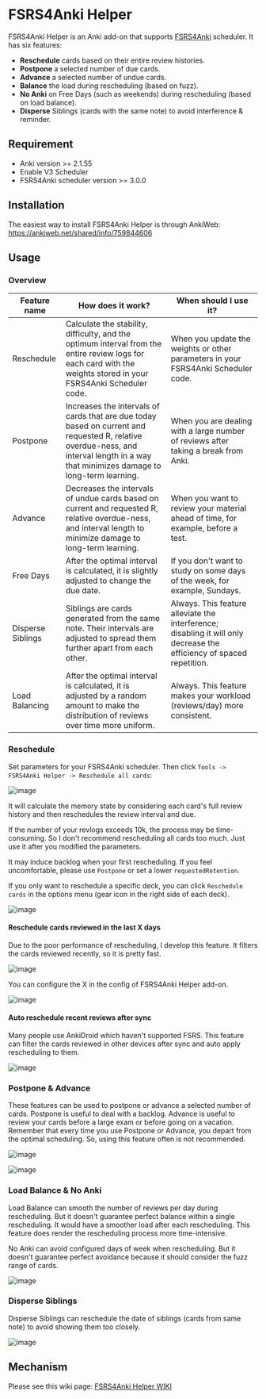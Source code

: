 # FSRS4Anki Helper

FSRS4Anki Helper is an Anki add-on that supports [FSRS4Anki](https://github.com/open-spaced-repetition/fsrs4anki) scheduler. It has six features:
- **Reschedule** cards based on their entire review histories.
- **Postpone** a selected number of due cards.
- **Advance** a selected number of undue cards.
- **Balance** the load during rescheduling (based on fuzz).
- **No Anki** on Free Days (such as weekends) during rescheduling (based on load balance).
- **Disperse** Siblings (cards with the same note) to avoid interference & reminder.

## Requirement

- Anki version >= 2.1.55
- Enable V3 Scheduler
- FSRS4Anki scheduler version >= 3.0.0

## Installation

The easiest way to install FSRS4Anki Helper is through AnkiWeb: https://ankiweb.net/shared/info/759844606

## Usage

### Overview

| Feature name      | How does it work?                                            | When should I use it?                                        |
| ----------------- | ------------------------------------------------------------ | ------------------------------------------------------------ |
| Reschedule        | Calculate the stability, difficulty, and the optimum interval from the entire review logs for each card with the weights stored in your FSRS4Anki Scheduler code. | When you update the weights or other parameters in your FSRS4Anki Scheduler code. |
| Postpone          | Increases the intervals of cards that are due today based on current and requested R, relative overdue-ness, and interval length in a way that minimizes damage to long-term learning. | When you are dealing with a large number of reviews after taking a break from Anki. |
| Advance           | Decreases the intervals of undue cards based on current and requested R, relative overdue-ness, and interval length to minimize damage to long-term learning. | When you want to review your material ahead of time, for example, before a test. |
| Free Days         | After the optimal interval is calculated, it is slightly adjusted to change the due date. | If you don't want to study on some days of the week, for example, Sundays. |
| Disperse Siblings | Siblings are cards generated from the same note. Their intervals are adjusted to spread them further apart from each other. | Always. This feature alleviate the interference; disabling it will only decrease the efficiency of spaced repetition. |
| Load Balancing    | After the optimal interval is calculated, it is adjusted by a random amount to make the distribution of reviews over time more uniform. | Always. This feature makes your workload (reviews/day) more consistent. |

### Reschedule

Set parameters for your FSRS4Anki scheduler. Then click `Tools -> FSRS4Anki Helper -> Reschedule all cards`:

![image](https://user-images.githubusercontent.com/32575846/234739908-336eda6f-11db-4db7-96c5-7e1fdb280119.png)

It will calculate the memory state by considering each card's full review history and then reschedules the review interval and due.

If the number of your revlogs exceeds 10k, the process may be time-consuming. So I don't recommend rescheduling all cards too much. Just use it after you modified the parameters.

It may induce backlog when your first rescheduling. If you feel uncomfortable, please use `Postpone` or set a lower `requestedRetention`.

If you only want to reschedule a specific deck, you can click `Reschedule cards` in the options menu (gear icon in the right side of each deck).

![image](https://user-images.githubusercontent.com/32575846/234741376-ac88bb39-c7be-40ea-b7cb-dbd7d1ac148e.png)

#### Reschedule cards reviewed in the last X days

Due to the poor performance of rescheduling, I develop this feature. It filters the cards reviewed recently, so it is pretty fast.

![image](https://user-images.githubusercontent.com/32575846/234741784-58510653-7c19-4f8c-a9e5-a8a466503e50.png)

You can configure the X in the config of FSRS4Anki Helper add-on.

![image](https://user-images.githubusercontent.com/32575846/234742188-9ee70dd8-009f-4371-a47d-d23282a7b2f2.png)

#### Auto reschedule recent reviews after sync

Many people use AnkiDroid which haven't supported FSRS. This feature can filter the cards reviewed in other devices after sync and auto apply rescheduling to them.

![image](https://user-images.githubusercontent.com/32575846/234742500-c5bc748d-5f5e-4307-a27b-346edb0ae1d2.png)

### Postpone & Advance

These features can be used to postpone or advance a selected number of cards. Postpone is useful to deal with a backlog. Advance is useful to review your cards before a large exam or before going on a vacation. Remember that every time you use Postpone or Advance, you depart from the optimal scheduling. So, using this feature often is not recommended.

![image](https://user-images.githubusercontent.com/32575846/234742970-4733a244-aaad-4fab-9434-726ffac8b280.png)

![image](https://user-images.githubusercontent.com/32575846/234743037-53a0d0bb-0ee5-4da4-984b-68a99b949c04.png)

### Load Balance & No Anki

Load Balance can smooth the number of reviews per day during rescheduling. But it doesn't guarantee perfect balance within a single rescheduling. It would have a smoother load after each rescheduling. This feature does render the rescheduling process more time-intensive.

No Anki can avoid configured days of week when rescheduling. But it doesn't guarantee perfect avoidance because it should consider the fuzz range of cards.

![image](https://user-images.githubusercontent.com/32575846/234743512-8a0761e1-cc2a-49d4-9f8e-1b37d23291be.png)

### Disperse Siblings

Disperse Siblings can reschedule the date of siblings (cards from same note) to avoid showing them too closely.

![image](https://user-images.githubusercontent.com/32575846/234745480-78d43334-0822-475a-a9ed-f3966cebc448.png)

## Mechanism

Please see this wiki page: [FSRS4Anki Helper WIKI](https://github.com/open-spaced-repetition/fsrs4anki-helper/wiki)

